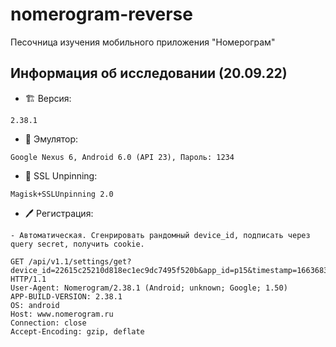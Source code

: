# nomerogram-reverse

Песочница изучения мобильного приложения "Номерограм"

## Информация об исследовании (20.09.22)

- 🏗 Версия:
```
2.38.1
```
- 📱 Эмулятор:
```
Google Nexus 6, Android 6.0 (API 23), Пароль: 1234
```
- 👮 SSL Unpinning:
```
Magisk+SSLUnpinning 2.0
```
- 🖊 Регистрация:
```
- Автоматическая. Сгенрировать рандомный device_id, подписать через query secret, получить cookie.

GET /api/v1.1/settings/get?device_id=22615c25210d818ec1ec9dc7495f520b&app_id=p15&timestamp=1663683409384&secret=c04d1cab4a1c250e17fdb7aef74b4f13670d9bb4019a6974dbf7e0ad34ad529d HTTP/1.1
User-Agent: Nomerogram/2.38.1 (Android; unknown; Google; 1.50)
APP-BUILD-VERSION: 2.38.1
OS: android
Host: www.nomerogram.ru
Connection: close
Accept-Encoding: gzip, deflate

```

